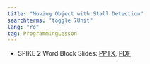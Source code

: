 ```yaml
---
title: "Moving Object with Stall Detection"
searchterms: "toggle 7Unit"
lang: "ro"
tag: ProgrammingLesson
---
```

 <ul>
 <li class="ng-binding">SPIKE 2 Word Block Slides:
 <a href="ProgrammingLessons/MovingObjectsStall(rom).pptx">PPTX</a>,
 <a href="ProgrammingLessons/MovingObjectsStall(rom).pdf">PDF</a>
 </li>

 </ul>
